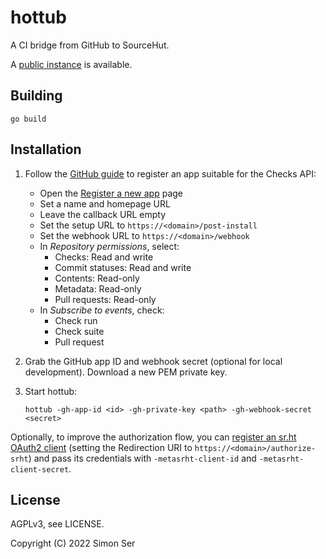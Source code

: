 # hottub

A CI bridge from GitHub to SourceHut.

A [public instance] is available.

## Building

    go build

## Installation

1. Follow the [GitHub guide] to register an app suitable for the Checks API:
   - Open the [Register a new app](https://github.com/settings/apps/new) page
   - Set a name and homepage URL
   - Leave the callback URL empty
   - Set the setup URL to `https://<domain>/post-install`
   - Set the webhook URL to `https://<domain>/webhook`
   - In *Repository permissions*, select:
     - Checks: Read and write
     - Commit statuses: Read and write
     - Contents: Read-only
     - Metadata: Read-only
     - Pull requests: Read-only
   - In *Subscribe to events*, check:
     - Check run
     - Check suite
     - Pull request
2. Grab the GitHub app ID and webhook secret (optional for local development).
   Download a new PEM private key.
3. Start hottub:

       hottub -gh-app-id <id> -gh-private-key <path> -gh-webhook-secret <secret>

Optionally, to improve the authorization flow, you can [register an sr.ht
OAuth2 client] (setting the Redirection URI to
`https://<domain>/authorize-srht`) and pass its credentials with
`-metasrht-client-id` and `-metasrht-client-secret`.

## License

AGPLv3, see LICENSE.

Copyright (C) 2022 Simon Ser

[GitHub guide]: https://docs.github.com/en/developers/apps/guides/creating-ci-tests-with-the-checks-api
[register an sr.ht OAuth2 client]: https://meta.sr.ht/oauth2/client-registration
[public instance]: https://hottub.emersion.fr/
